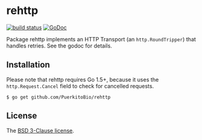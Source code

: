 # rehttp

[![build status](https://secure.travis-ci.org/PuerkitoBio/rehttp.png)](http://travis-ci.org/PuerkitoBio/rehttp) [![GoDoc](https://godoc.org/github.com/PuerkitoBio/rehttp?status.png)](http://godoc.org/github.com/PuerkitoBio/rehttp)

Package rehttp implements an HTTP Transport (an `http.RoundTripper`) that handles retries. See the godoc for details.

## Installation

Please note that rehttp requires Go 1.5+, because it uses the `http.Request.Cancel` field to check for cancelled requests.

    $ go get github.com/PuerkitoBio/rehttp

## License

The [BSD 3-Clause license][bsd].

[bsd]: http://opensource.org/licenses/BSD-3-Clause

